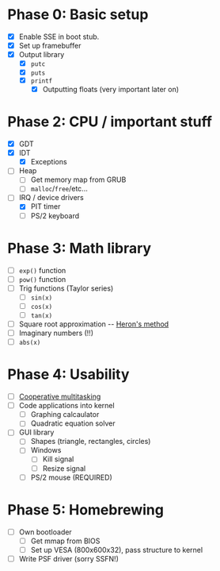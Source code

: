 # Phase 0: Basic setup
- [X] Enable SSE in boot stub.
- [X] Set up framebuffer
- [X] Output library
  - [X] `putc`
  - [X] `puts`
  - [X] `printf`
    - [X] Outputting floats (very important later on)

# Phase 2: CPU / important stuff
- [X] GDT
- [X] IDT
  - [X] Exceptions
- [ ] Heap
  - [ ] Get memory map from GRUB
  - [ ] `malloc`/`free`/etc...
- [ ] IRQ / device drivers
  - [X] PIT timer
  - [ ] PS/2 keyboard

# Phase 3: Math library
- [ ] `exp()` function
- [ ] `pow()` function
- [ ] Trig functions (Taylor series)
    - [ ] `sin(x)`
    - [ ] `cos(x)`
    - [ ] `tan(x)`
- [ ] Square root approximation -- [Heron's method](https://en.wikipedia.org/wiki/Methods_of_computing_square_roots#Heron's_method)
- [ ] Imaginary numbers (!!)
- [ ] `abs(x)`

# Phase 4: Usability
- [ ]  [Cooperative multitasking](https://wiki.osdev.org/Cooperative_Multitasking)
- [ ] Code applications into kernel
    - [ ] Graphing calcaulator
    - [ ] Quadratic equation solver
- [ ] GUI library
    - [ ] Shapes (triangle, rectangles, circles)
    - [ ] Windows
        - [ ] Kill signal
        - [ ] Resize signal
    - [ ] PS/2 mouse (REQUIRED)

# Phase 5: Homebrewing
- [ ] Own bootloader
    - [ ] Get mmap from BIOS
    - [ ] Set up VESA (800x600x32), pass structure to kernel
- [ ] Write PSF driver (sorry SSFN!)
